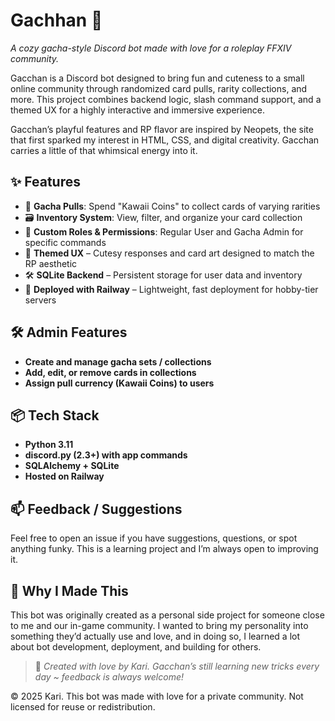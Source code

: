 # Gachhan 🎀
*A cozy gacha-style Discord bot made with love for a roleplay FFXIV community.* 

Gacchan is a Discord bot designed to bring fun and cuteness to a small online community through randomized card pulls, rarity collections, and more. This project combines backend logic, slash command support, and a themed UX for a highly interactive and immersive experience.

Gacchan’s playful features and RP flavor are inspired by Neopets, the site that first sparked my interest in HTML, CSS, and digital creativity. Gacchan carries a little of that whimsical energy into it. 

## ✨ Features

- 🎲 **Gacha Pulls**: Spend "Kawaii Coins" to collect cards of varying rarities
- 🗃️ **Inventory System**: View, filter, and organize your card collection
- 🧠 **Custom Roles & Permissions**: Regular User and Gacha Admin for specific commands
- 🎀 **Themed UX** – Cutesy responses and card art designed to match the RP aesthetic
- 🛠️ **SQLite Backend** – Persistent storage for user data and inventory
- 🚀 **Deployed with Railway** – Lightweight, fast deployment for hobby-tier servers


## 🛠️ Admin Features

- **Create and manage gacha sets / collections**
- **Add, edit, or remove cards in collections**
- **Assign pull currency (Kawaii Coins) to users**


## 📦 Tech Stack

- **Python 3.11**
- **discord.py (2.3+) with app commands**
- **SQLAlchemy + SQLite**
- **Hosted on Railway**

## 📫 Feedback / Suggestions

Feel free to open an issue if you have suggestions, questions, or spot anything funky. This is a learning project and I’m always open to improving it.


## 💖 Why I Made This

This bot was originally created as a personal side project for someone close to me and our in-game community. I wanted to bring my personality into something they’d actually use and love, and in doing so, I learned a lot about bot development, deployment, and building for others.

> 💌 *Created with love by Kari. Gacchan’s still learning new tricks every day ~ feedback is always welcome!*

© 2025 Kari. This bot was made with love for a private community.
Not licensed for reuse or redistribution.
